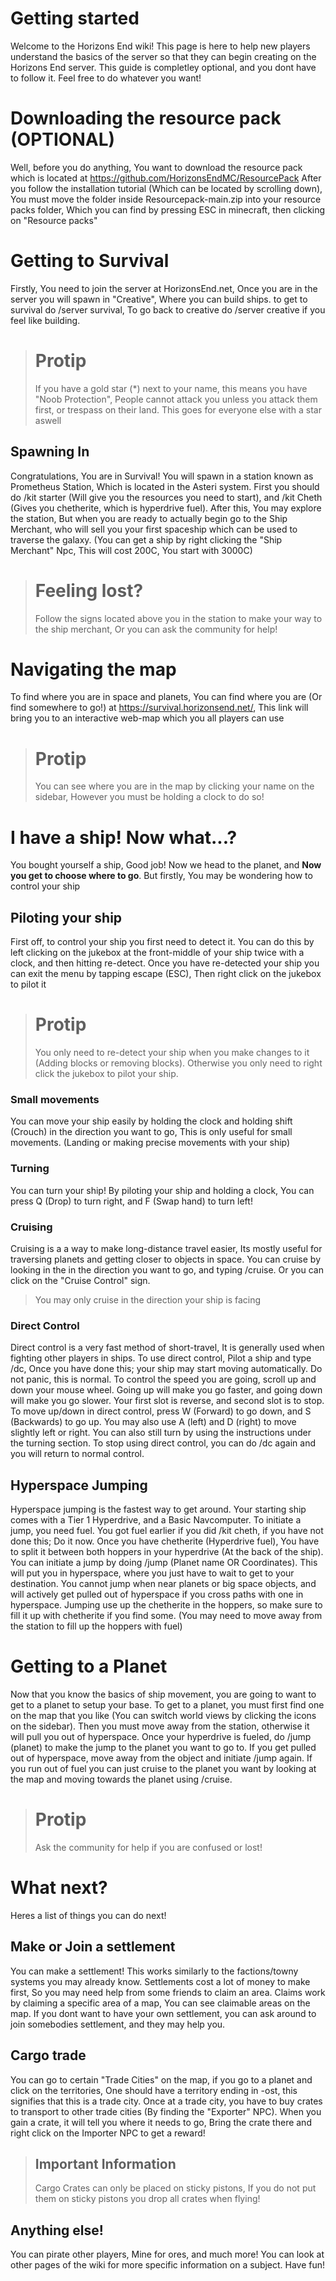 # Getting started
Welcome to the Horizons End wiki! This page is here to help new players understand the basics of the server so that they can begin creating on the Horizons End server. This guide is completley optional, and you dont have to follow it. Feel free to do whatever you want!

# Downloading the resource pack (OPTIONAL)
Well, before you do anything, You want to download the resource pack which is located at https://github.com/HorizonsEndMC/ResourcePack
After you follow the installation tutorial (Which can be located by scrolling down), You must move the folder inside Resourcepack-main.zip into your resource packs folder, Which you can find by pressing ESC in minecraft, then clicking on "Resource packs"

# Getting to Survival
Firstly, You need to join the server at HorizonsEnd.net, Once you are in the server you will spawn in "Creative", Where you can build ships. to get to survival do /server survival, To go back to creative do /server creative if you feel like building.

> # Protip
> If you have a gold star (*) next to your name, this means you have "Noob Protection", People cannot attack you unless you attack them first, or trespass on their land. This goes for everyone else with a star aswell

## Spawning In
Congratulations, You are in Survival! You will spawn in a station known as Prometheus Station, Which is located in the Asteri system. First you should do /kit starter (Will give you the resources you need to start), and /kit Cheth (Gives you chetherite, which is hyperdrive fuel). After this, You may explore the station, But when you are ready to actually begin go to the Ship Merchant, who will sell you your first spaceship which can be used to traverse the galaxy.
(You can get a ship by right clicking the "Ship Merchant" Npc, This will cost 200C, You start with 3000C)

> # Feeling lost?
> Follow the signs located above you in the station to make your way to the ship merchant, Or you can ask the community for help!

# Navigating the map
To find where you are in space and planets, You can find where you are (Or find somewhere to go!) at https://survival.horizonsend.net/, This link will bring you to an interactive web-map which you all players can use

> # Protip
> You can see where you are in the map by clicking your name on the sidebar, However you must be holding a clock to do so!

# I have a ship! Now what...?
You bought yourself a ship, Good job! Now we head to the planet, and **Now you get to choose where to go**. But firstly, You may be wondering how to control your ship

## Piloting your ship
First off, to control your ship you first need to detect it. You can do this by left clicking on the jukebox at the front-middle of your ship twice with a clock, and then hitting re-detect. Once you have re-detected your ship you can exit the menu by tapping escape (ESC), Then right click on the jukebox to pilot it

> # Protip
> You only need to re-detect your ship when you make changes to it (Adding blocks or removing blocks). Otherwise you only need to right click the jukebox to pilot your ship.

### Small movements
You can move your ship easily by holding the clock and holding shift (Crouch) in the direction you want to go, This is only useful for small movements. (Landing or making precise movements with your ship)

### Turning
You can turn your ship! By piloting your ship and holding a clock, You can press Q (Drop) to turn right, and F (Swap hand) to turn left!
 
### Cruising
Cruising is a a way to make long-distance travel easier, Its mostly useful for traversing planets and getting closer to objects in space. You can cruise by looking in the in the direction you want to go, and typing /cruise. Or you can click on the "Cruise Control" sign.
> You may only cruise in the direction your ship is facing

### Direct Control
Direct control is a very fast method of short-travel, It is generally used when fighting other players in ships. To use direct control, Pilot a ship and type /dc, Once you have done this; your ship may start moving automatically. Do not panic, this is normal. To control the speed you are going, scroll up and down your mouse wheel. Going up will make you go faster, and going down will make you go slower. Your first slot is reverse, and second slot is to stop. To move up/down in direct control, press W (Forward) to go down, and S (Backwards) to go up. You may also use A (left) and D (right) to move slightly left or right. You can also still turn by using the instructions under the turning section. To stop using direct control, you can do /dc again and you will return to normal control.

## Hyperspace Jumping
Hyperspace jumping is the fastest way to get around. Your starting ship comes with a Tier 1 Hyperdrive, and a Basic Navcomputer. To initiate a jump, you need fuel. You got fuel earlier if you did /kit cheth, if you have not done this; Do it now. Once you have chetherite (Hyperdrive fuel), You have to split it between both hoppers in your hyperdrive (At the back of the ship). You can initiate a jump by doing /jump (Planet name OR Coordinates). This will put you in hyperspace, where you just have to wait to get to your destination. You cannot jump when near planets or big space objects, and will actively get pulled out of hyperspace if you cross paths with one in hyperspace. Jumping use up the chetherite in the hoppers, so make sure to fill it up with chetherite if you find some. (You may need to move away from the station to fill up the hoppers with fuel)

# Getting to a Planet
Now that you know the basics of ship movement, you are going to want to get to a planet to setup your base. To get to a planet, you must first find one on the map that you like (You can switch world views by clicking the icons on the sidebar). Then you must move away from the station, otherwise it will pull you out of hyperspace. Once your hyperdrive is fueled, do /jump (planet) to make the jump to the planet you want to go to. If you get pulled out of hyperspace, move away from the object and initiate /jump again. If you run out of fuel you can just cruise to the planet you want by looking at the map and moving towards the planet using /cruise.

> # Protip
> Ask the community for help if you are confused or lost!

# What next?
Heres a list of things you can do next!

## Make or Join a settlement
You can make a settlement! This works similarly to the factions/towny systems you may already know. Settlements cost a lot of money to make first, So you may need help from some friends to claim an area. Claims work by claiming a specific area of a map, You can see claimable areas on the map. If you dont want to have your own settlement, you can ask around to join somebodies settlement, and they may help you.

## Cargo trade
You can go to certain "Trade Cities" on the map, if you go to a planet and click on the territories, One should have a territory ending in -ost, this signifies that this is a trade city. Once at a trade city, you have to buy crates to transport to other trade cities (By finding the "Exporter" NPC). When you gain a crate, it will tell you where it needs to go, Bring the crate there and right click on the Importer NPC to get a reward!

> ## Important Information
> Cargo Crates can only be placed on sticky pistons, If you do not put them on sticky pistons you drop all crates when flying!

## Anything else!
You can pirate other players, Mine for ores, and much more! You can look at other pages of the wiki for more specific information on a subject. Have fun!
